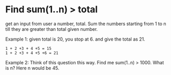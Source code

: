 # Find sum(1..n) > total

get an input from user a number, total.
Sum the numbers starting from 1 to n till they are greater than total given number.

Example 1:  given total is 20, you stop at 6. and give the total as 21.

	1 + 2 +3 + 4 +5 = 15 
	1 + 2 +3 + 4 +5 +6 = 21


Example 2: 
Think of this question this way. 
Find me sum(1..n) > 1000. 
What is n? 
Here n would be 45.

